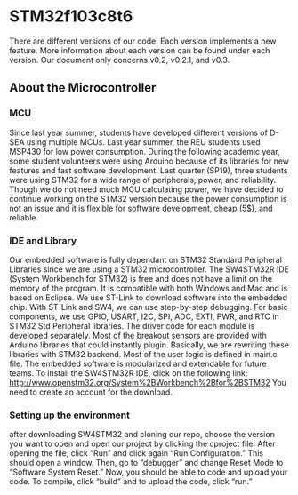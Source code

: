 #  STM32f103c8t6

There are different versions of our code. Each version implements a new feature. More information about each version can be found under each version.
Our document only concerns v0.2, v0.2.1, and v0.3.

## About the Microcontroller

### MCU 
Since last year summer, students have developed different versions of D-SEA using multiple MCUs. Last year summer, the REU students used MSP430 for low power consumption. 
During the following academic year, some student volunteers were using Arduino because of its libraries for new features and fast software development. Last quarter (SP19), three students were using STM32 for a wide range of peripherals, power, and reliability. Though we do not need much MCU calculating power, we have decided to continue working on the STM32 version because the power consumption is not an issue and it is flexible for software development, cheap (5$), and reliable.  

### IDE and Library 
Our embedded software is fully dependant on STM32 Standard Peripheral Libraries since we are using a STM32 microcontroller. The SW4STM32R IDE (System Workbench for STM32) is free and does not have a limit on the memory of the program. It is compatible with both Windows and Mac and is based on Eclipse. We use ST-Link to download software into the embedded chip. With ST-Link and SW4, we can use step-by-step debugging. For basic components, we use GPIO, USART, I2C, SPI, ADC, EXTI, PWR, and RTC in STM32 Std Peripheral libraries. The driver code for each module is developed separately. Most of the breakout sensors are provided with Arduino libraries that could instantly plugin. Basically, we are rewriting these libraries with STM32 backend. Most of the user logic is defined in main.c file. The embedded software is modularized and extendable for future teams. To install the SW4STM32R IDE, click on the following link:
http://www.openstm32.org/System%2BWorkbench%2Bfor%2BSTM32
You need to create an account for the download.

### Setting up the environment
after downloading SW4STM32 and cloning our repo, choose the version you want to open and open our project by clicking the cproject file. 
After opening the file, click “Run” and click again “Run Configuration.” This should open a window. 
Then, go to “debugger” and change Reset Mode to “Software System Reset.”
Now, you should be able to code and upload your code.
To compile, click “build” and to upload the code, click “run.”

